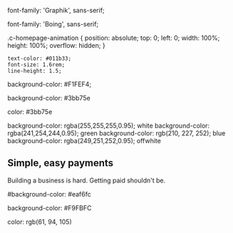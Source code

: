 

<!-- Graphik Font Family -->
font-family: 'Graphik', sans-serif;

<!-- Boinf Font Family -->
font-family: 'Boing', sans-serif;


.c-homepage-animation {
    position: absolute;
    top: 0;
    left: 0;
    width: 100%;
    height: 100%;
    overflow: hidden;
}

<!-- text stylings -->
    text-color: #011b33;
    font-size: 1.6rem;
    line-height: 1.5;

<!-- first section stylings -->
background-color: #F1FEF4;



<!-- button stylings -->
background-color: #3bb75e

<!-- link stylings -->
color: #3bb75e


<!-- navbar background stylings -->
  background-color: rgba(255,255,255,0.95); white
  background-color: rgba(241,254,244,0.95); green
  background-color: rgb(210, 227, 252); blue
  background-color: rgba(249,251,252,0.95); offwhite

  <!-- Second Section -->
  <section class="snd-section">
    <div class="header-text2">
      <h1>
        Simple, easy payments</h1>
        <p>Building a business is hard. Getting paid shouldn't be.</p>
    </div>
  </section>



  <!-- fifth container background -->
  #background-color: #eaf6fc

<!-- seventh container background -->
  background-color: #F9FBFC


  <!-- social icons -->
  color: rgb(61, 94, 105)